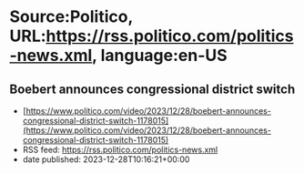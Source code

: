 # Source:Politico, URL:https://rss.politico.com/politics-news.xml, language:en-US

## Boebert announces congressional district switch
 - [https://www.politico.com/video/2023/12/28/boebert-announces-congressional-district-switch-1178015](https://www.politico.com/video/2023/12/28/boebert-announces-congressional-district-switch-1178015)
 - RSS feed: https://rss.politico.com/politics-news.xml
 - date published: 2023-12-28T10:16:21+00:00



